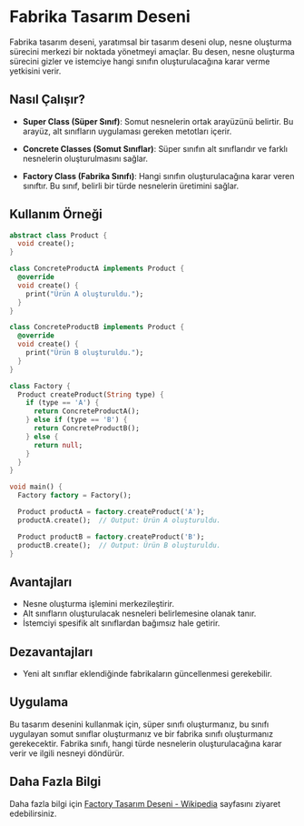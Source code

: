 # Fabrika Tasarım Deseni

Fabrika tasarım deseni, yaratımsal bir tasarım deseni olup, nesne oluşturma sürecini merkezi bir noktada yönetmeyi amaçlar. Bu desen, nesne oluşturma sürecini gizler ve istemciye hangi sınıfın oluşturulacağına karar verme yetkisini verir.

## Nasıl Çalışır?

- **Super Class (Süper Sınıf)**: Somut nesnelerin ortak arayüzünü belirtir. Bu arayüz, alt sınıfların uygulaması gereken metotları içerir.

- **Concrete Classes (Somut Sınıflar)**: Süper sınıfın alt sınıflarıdır ve farklı nesnelerin oluşturulmasını sağlar.

- **Factory Class (Fabrika Sınıfı)**: Hangi sınıfın oluşturulacağına karar veren sınıftır. Bu sınıf, belirli bir türde nesnelerin üretimini sağlar.

## Kullanım Örneği

```dart
abstract class Product {
  void create();
}

class ConcreteProductA implements Product {
  @override
  void create() {
    print("Ürün A oluşturuldu.");
  }
}

class ConcreteProductB implements Product {
  @override
  void create() {
    print("Ürün B oluşturuldu.");
  }
}

class Factory {
  Product createProduct(String type) {
    if (type == 'A') {
      return ConcreteProductA();
    } else if (type == 'B') {
      return ConcreteProductB();
    } else {
      return null;
    }
  }
}

void main() {
  Factory factory = Factory();

  Product productA = factory.createProduct('A');
  productA.create();  // Output: Ürün A oluşturuldu.

  Product productB = factory.createProduct('B');
  productB.create();  // Output: Ürün B oluşturuldu.
}
```
## Avantajları

- Nesne oluşturma işlemini merkezileştirir.
- Alt sınıfların oluşturulacak nesneleri belirlemesine olanak tanır.
- İstemciyi spesifik alt sınıflardan bağımsız hale getirir.

## Dezavantajları

- Yeni alt sınıflar eklendiğinde fabrikaların güncellenmesi gerekebilir.

## Uygulama

Bu tasarım desenini kullanmak için, süper sınıfı oluşturmanız, bu sınıfı uygulayan somut sınıflar oluşturmanız ve bir fabrika sınıfı oluşturmanız gerekecektir. Fabrika sınıfı, hangi türde nesnelerin oluşturulacağına karar verir ve ilgili nesneyi döndürür.

## Daha Fazla Bilgi

Daha fazla bilgi için [Factory Tasarım Deseni - Wikipedia](https://en.wikipedia.org/wiki/Factory_method_pattern) sayfasını ziyaret edebilirsiniz.
